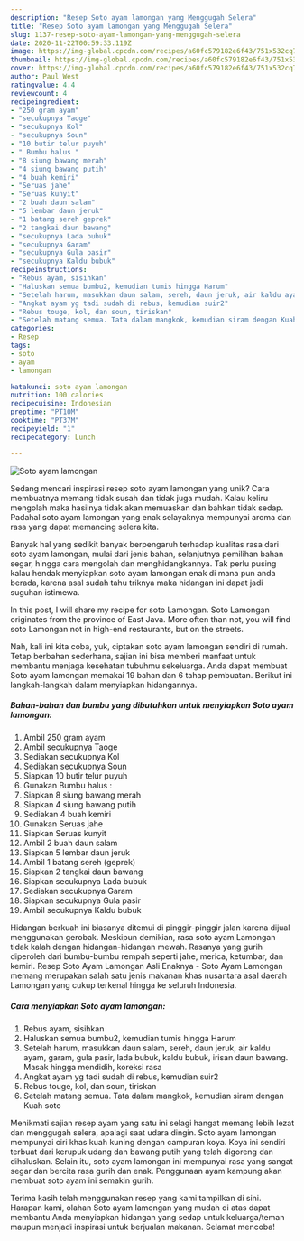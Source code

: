 ```yaml
---
description: "Resep Soto ayam lamongan yang Menggugah Selera"
title: "Resep Soto ayam lamongan yang Menggugah Selera"
slug: 1137-resep-soto-ayam-lamongan-yang-menggugah-selera
date: 2020-11-22T00:59:33.119Z
image: https://img-global.cpcdn.com/recipes/a60fc579182e6f43/751x532cq70/soto-ayam-lamongan-foto-resep-utama.jpg
thumbnail: https://img-global.cpcdn.com/recipes/a60fc579182e6f43/751x532cq70/soto-ayam-lamongan-foto-resep-utama.jpg
cover: https://img-global.cpcdn.com/recipes/a60fc579182e6f43/751x532cq70/soto-ayam-lamongan-foto-resep-utama.jpg
author: Paul West
ratingvalue: 4.4
reviewcount: 4
recipeingredient:
- "250 gram ayam"
- "secukupnya Taoge"
- "secukupnya Kol"
- "secukupnya Soun"
- "10 butir telur puyuh"
- " Bumbu halus "
- "8 siung bawang merah"
- "4 siung bawang putih"
- "4 buah kemiri"
- "Seruas jahe"
- "Seruas kunyit"
- "2 buah daun salam"
- "5 lembar daun jeruk"
- "1 batang sereh geprek"
- "2 tangkai daun bawang"
- "secukupnya Lada bubuk"
- "secukupnya Garam"
- "secukupnya Gula pasir"
- "secukupnya Kaldu bubuk"
recipeinstructions:
- "Rebus ayam, sisihkan"
- "Haluskan semua bumbu2, kemudian tumis hingga Harum"
- "Setelah harum, masukkan daun salam, sereh, daun jeruk, air kaldu ayam, garam, gula pasir, lada bubuk, kaldu bubuk, irisan daun bawang. Masak hingga mendidih, koreksi rasa"
- "Angkat ayam yg tadi sudah di rebus, kemudian suir2"
- "Rebus touge, kol, dan soun, tiriskan"
- "Setelah matang semua. Tata dalam mangkok, kemudian siram dengan Kuah soto"
categories:
- Resep
tags:
- soto
- ayam
- lamongan

katakunci: soto ayam lamongan 
nutrition: 100 calories
recipecuisine: Indonesian
preptime: "PT10M"
cooktime: "PT37M"
recipeyield: "1"
recipecategory: Lunch

---
```



![Soto ayam lamongan](https://img-global.cpcdn.com/recipes/a60fc579182e6f43/751x532cq70/soto-ayam-lamongan-foto-resep-utama.jpg)

Sedang mencari inspirasi resep soto ayam lamongan yang unik? Cara membuatnya memang tidak susah dan tidak juga mudah. Kalau keliru mengolah maka hasilnya tidak akan memuaskan dan bahkan tidak sedap. Padahal soto ayam lamongan yang enak selayaknya mempunyai aroma dan rasa yang dapat memancing selera kita.

Banyak hal yang sedikit banyak berpengaruh terhadap kualitas rasa dari soto ayam lamongan, mulai dari jenis bahan, selanjutnya pemilihan bahan segar, hingga cara mengolah dan menghidangkannya. Tak perlu pusing kalau hendak menyiapkan soto ayam lamongan enak di mana pun anda berada, karena asal sudah tahu triknya maka hidangan ini dapat jadi suguhan istimewa.

In this post, I will share my recipe for soto Lamongan. Soto Lamongan originates from the province of East Java. More often than not, you will find soto Lamongan not in high-end restaurants, but on the streets.


Nah, kali ini kita coba, yuk, ciptakan soto ayam lamongan sendiri di rumah. Tetap berbahan sederhana, sajian ini bisa memberi manfaat untuk membantu menjaga kesehatan tubuhmu sekeluarga. Anda dapat membuat Soto ayam lamongan memakai 19 bahan dan 6 tahap pembuatan. Berikut ini langkah-langkah dalam menyiapkan hidangannya.

<!--inarticleads1-->

##### Bahan-bahan dan bumbu yang dibutuhkan untuk menyiapkan Soto ayam lamongan:

1. Ambil 250 gram ayam
1. Ambil secukupnya Taoge
1. Sediakan secukupnya Kol
1. Sediakan secukupnya Soun
1. Siapkan 10 butir telur puyuh
1. Gunakan  Bumbu halus :
1. Siapkan 8 siung bawang merah
1. Siapkan 4 siung bawang putih
1. Sediakan 4 buah kemiri
1. Gunakan Seruas jahe
1. Siapkan Seruas kunyit
1. Ambil 2 buah daun salam
1. Siapkan 5 lembar daun jeruk
1. Ambil 1 batang sereh (geprek)
1. Siapkan 2 tangkai daun bawang
1. Siapkan secukupnya Lada bubuk
1. Sediakan secukupnya Garam
1. Siapkan secukupnya Gula pasir
1. Ambil secukupnya Kaldu bubuk


Hidangan berkuah ini biasanya ditemui di pinggir-pinggir jalan karena dijual menggunakan gerobak. Meskipun demikian, rasa soto ayam Lamongan tidak kalah dengan hidangan-hidangan mewah. Rasanya yang gurih diperoleh dari bumbu-bumbu rempah seperti jahe, merica, ketumbar, dan kemiri. Resep Soto Ayam Lamongan Asli Enaknya - Soto Ayam Lamongan memang merupakan salah satu jenis makanan khas nusantara asal daerah Lamongan yang cukup terkenal hingga ke seluruh Indonesia. 

<!--inarticleads2-->

##### Cara menyiapkan Soto ayam lamongan:

1. Rebus ayam, sisihkan
1. Haluskan semua bumbu2, kemudian tumis hingga Harum
1. Setelah harum, masukkan daun salam, sereh, daun jeruk, air kaldu ayam, garam, gula pasir, lada bubuk, kaldu bubuk, irisan daun bawang. Masak hingga mendidih, koreksi rasa
1. Angkat ayam yg tadi sudah di rebus, kemudian suir2
1. Rebus touge, kol, dan soun, tiriskan
1. Setelah matang semua. Tata dalam mangkok, kemudian siram dengan Kuah soto


Menikmati sajian resep ayam yang satu ini selagi hangat memang lebih lezat dan menggugah selera, apalagi saat udara dingin. Soto ayam lamongan mempunyai ciri khas kuah kuning dengan campuran koya. Koya ini sendiri terbuat dari kerupuk udang dan bawang putih yang telah digoreng dan dihaluskan. Selain itu, soto ayam lamongan ini mempunyai rasa yang sangat segar dan bercita rasa gurih dan enak. Penggunaan ayam kampung akan membuat soto ayam ini semakin gurih. 

Terima kasih telah menggunakan resep yang kami tampilkan di sini. Harapan kami, olahan Soto ayam lamongan yang mudah di atas dapat membantu Anda menyiapkan hidangan yang sedap untuk keluarga/teman maupun menjadi inspirasi untuk berjualan makanan. Selamat mencoba!
